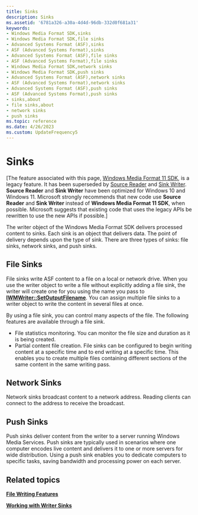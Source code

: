 ```yaml
---
title: Sinks
description: Sinks
ms.assetid: '6781a326-a30a-4d4d-96db-332d0f681a31'
keywords:
- Windows Media Format SDK,sinks
- Windows Media Format SDK,file sinks
- Advanced Systems Format (ASF),sinks
- ASF (Advanced Systems Format),sinks
- Advanced Systems Format (ASF),file sinks
- ASF (Advanced Systems Format),file sinks
- Windows Media Format SDK,network sinks
- Windows Media Format SDK,push sinks
- Advanced Systems Format (ASF),network sinks
- ASF (Advanced Systems Format),network sinks
- Advanced Systems Format (ASF),push sinks
- ASF (Advanced Systems Format),push sinks
- sinks,about
- file sinks,about
- network sinks
- push sinks
ms.topic: reference
ms.date: 4/26/2023
ms.custom: UpdateFrequency5
---
```


# Sinks

\[The feature associated with this page, [Windows Media Format 11 SDK](/windows/win32/wmformat/windows-media-format-11-sdk), is a legacy feature. It has been superseded by [Source Reader](/windows/win32/medfound/source-reader) and [Sink Writer](/windows/win32/medfound/sink-writer). **Source Reader** and **Sink Writer** have been optimized for Windows 10 and Windows 11. Microsoft strongly recommends that new code use **Source Reader** and **Sink Writer** instead of **Windows Media Format 11 SDK**, when possible. Microsoft suggests that existing code that uses the legacy APIs be rewritten to use the new APIs if possible.\]

The writer object of the Windows Media Format SDK delivers processed content to sinks. Each sink is an object that delivers data. The point of delivery depends upon the type of sink. There are three types of sinks: file sinks, network sinks, and push sinks.

## File Sinks

File sinks write ASF content to a file on a local or network drive. When you use the writer object to write a file without explicitly adding a file sink, the writer will create one for you using the name you pass to [**IWMWriter::SetOutputFilename**](/previous-versions/windows/desktop/api/Wmsdkidl/nf-wmsdkidl-iwmwriter-setoutputfilename). You can assign multiple file sinks to a writer object to write the content in several files at once.

By using a file sink, you can control many aspects of the file. The following features are available through a file sink.

-   File statistics monitoring. You can monitor the file size and duration as it is being created.
-   Partial content file creation. File sinks can be configured to begin writing content at a specific time and to end writing at a specific time. This enables you to create multiple files containing different sections of the same content in the same writing pass.

## Network Sinks

Network sinks broadcast content to a network address. Reading clients can connect to the address to receive the broadcast.

## Push Sinks

Push sinks deliver content from the writer to a server running Windows Media Services. Push sinks are typically used in scenarios where one computer encodes live content and delivers it to one or more servers for wide distribution. Using a push sink enables you to dedicate computers to specific tasks, saving bandwidth and processing power on each server.

## Related topics

<dl> <dt>

[**File Writing Features**](file-writing-features.md)
</dt> <dt>

[**Working with Writer Sinks**](working-with-writer-sinks.md)
</dt> </dl>

 

 




